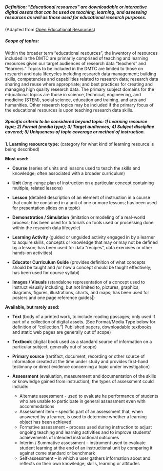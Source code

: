 ##### **Definition:** "Educational resources" are downloadable or interactive digital assets that can be used as teaching, learning, and assessing resources as well as those used for educational research purposes.

(Adapted from [Open Educational Resources](https://en.wikipedia.org/wiki/Open_educational_resources))

##### **Scope of topics:**

Within the broader term “educational resources”, the inventory of resources included in the DMTC are primarily comprised of teaching and learning resources given our target audiences of research data “teachers” and “learners.” Topics to be included in the DMTC are limited to those on research and data lifecycles including research data management; building skills, competencies and capabilities related to research data; research data sharing and reuse where appropriate; and best practices for creating and managing high quality research data. The primary subject domains for the educational topics are those in science, technical, engineering, and medicine (STEM), social science, education and training, and arts and humanities. Other research topics may be included if the primary focus of the educational resources is upon teaching research data skills.

##### **Specific criteria to be considered beyond topic:** 1) Learning resource type; 2) Format (media type); 3) Target audiences; 4) Subject discipline covered; 5) Uniqueness of topic coverage or method of instruction.

**1. Learning resource type:** (category for what kind of learning resource is being described)

**Most used:**

- **Course** (series of units and lessons used to teach the skills and knowledge; often associated with a broader curriculum)

- **Unit** (long-range plan of instruction on a particular concept containing multiple, related lessons)
- **Lesson** (detailed description of an element of instruction in a course that could be contained in a unit of one or more lessons; has been used for presentation slides on a topic)
- **Demonstration / Simulation** (imitation or modeling of a real-world process; has been used for tutorials on tools used or processing done within the research data lifecycle)

- **Learning Activity** (guided or unguided activity engaged in by a learner to acquire skills, concepts or knowledge that may or may not be defined by a lesson; has been used for data “recipes”, data exercises or other hands-on activities)

- **Educator Curriculum Guide** (provides definition of what concepts should be taught and /or how a concept should be taught effectively; has been used for course syllabi)

- **Images / Visuals** (standalone representation of a concept used to instruct visually including, but not limited to, pictures, graphics, diagrams, figures, illustrations, charts, and maps; has been used for posters and one page reference guides|)

**Available, but rarely used:**

- **Text** (body of a printed work, to include reading passages; only used if part of a collection of digital assets. [See Format/Media Type below for definition of “collection.”] Published papers, downloadable textbooks and static web pages are generally out of scope)

- **Textbook** (digital book used as a standard source of information on a particular subject, generally out of scope)

- **Primary source** ((artifact, document, recording or other source of information created at the time under study and provides first-hand testimony or direct evidence concerning a topic under investigation)

- **Assessment** (evaluation, measurement and documentation of the skills or knowledge gained from instruction); the types of assessment could include:
  - Alternate assessment - used to evaluate he performance of students who are unable to participate in general assessment even with accommodations
  - Assessment item – specific part of an assessment that, when answered by a learner, is used to determine whether a learning object has been achieved
  - Formative assessment – process used during instruction to adjust ongoing teaching and learning activities and to improve students’ achievements of intended instructional outcomes
  - Interim / Summative assessment – instrument used to evaluate student learning at the end of an instructional unit by comparing it against come standard or benchmark
  - Self-assessment – in which a user gathers information about and reflects on their own knowledge, skills, learning or attitudes

